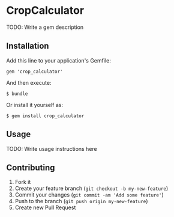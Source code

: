 # CropCalculator

TODO: Write a gem description

## Installation

Add this line to your application's Gemfile:

    gem 'crop_calculator'

And then execute:

    $ bundle

Or install it yourself as:

    $ gem install crop_calculator

## Usage

TODO: Write usage instructions here

## Contributing

1. Fork it
2. Create your feature branch (`git checkout -b my-new-feature`)
3. Commit your changes (`git commit -am 'Add some feature'`)
4. Push to the branch (`git push origin my-new-feature`)
5. Create new Pull Request
